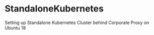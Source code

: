 # StandaloneKubernetes
Setting up Standalone Kubernetes Cluster behind Corporate Proxy on Ubuntu 18
